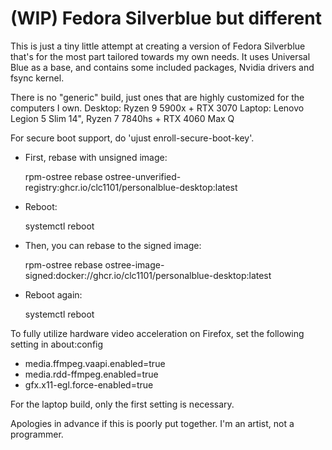 # (WIP) Fedora Silverblue but different

This is just a tiny little attempt at creating a version of Fedora Silverblue that's for the most part tailored towards my own needs. It uses Universal Blue as a base, and contains some included packages, Nvidia drivers and fsync kernel.

There is no "generic" build, just ones that are highly customized for the computers I own.
Desktop: Ryzen 9 5900x + RTX 3070
Laptop: Lenovo Legion 5 Slim 14", Ryzen 7 7840hs + RTX 4060 Max Q

For secure boot support, do 'ujust enroll-secure-boot-key'.

- First, rebase with unsigned image:

  rpm-ostree rebase ostree-unverified-registry:ghcr.io/clc1101/personalblue-desktop:latest

- Reboot:

  systemctl reboot

- Then, you can rebase to the signed image:

  rpm-ostree rebase ostree-image-signed:docker://ghcr.io/clc1101/personalblue-desktop:latest

- Reboot again:

  systemctl reboot

To fully utilize hardware video acceleration on Firefox, set the following setting in about:config

- media.ffmpeg.vaapi.enabled=true
- media.rdd-ffmpeg.enabled=true
- gfx.x11-egl.force-enabled=true

For the laptop build, only the first setting is necessary.

Apologies in advance if this is poorly put together. I'm an artist, not a programmer.
